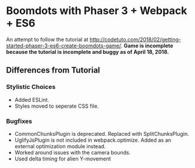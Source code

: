 # Boomdots with Phaser 3 + Webpack + ES6

An attempt to follow the tutorial at http://codetuto.com/2018/02/getting-started-phaser-3-es6-create-boomdots-game/.
**Game is incomplete because the tutorial is incomplete and buggy as of April 18, 2018.**

## Differences from Tutorial

### Stylistic Choices

* Added ESLint.
* Styles moved to seperate CSS file.

### Bugfixes

* CommonChunksPlugin is deprecated. Replaced with SplitChunksPlugin.
* UglifyJsPlugin is not included in webpack.optimize. Added as an external optimization module instead.
* Worked around issues with the camera bounds.
* Used delta timing for alien Y-movement